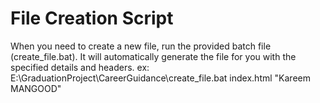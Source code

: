 # File Creation Script
When you need to create a new file, run the provided batch file (create_file.bat). It will automatically generate the file for you with the specified details and headers.
ex: E:\GraduationProject\CareerGuidance\create_file.bat index.html "Kareem MANGOOD"